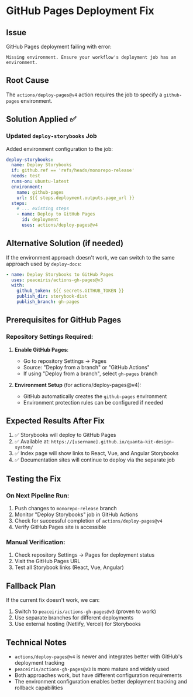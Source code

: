 # GitHub Pages Deployment Fix

## Issue

GitHub Pages deployment failing with error:

```
Missing environment. Ensure your workflow's deployment job has an environment.
```

## Root Cause

The `actions/deploy-pages@v4` action requires the job to specify a `github-pages` environment.

## Solution Applied ✅

### Updated `deploy-storybooks` Job

Added environment configuration to the job:

```yaml
deploy-storybooks:
  name: Deploy Storybooks
  if: github.ref == 'refs/heads/monorepo-release'
  needs: test
  runs-on: ubuntu-latest
  environment:
    name: github-pages
    url: ${{ steps.deployment.outputs.page_url }}
  steps:
    # ... existing steps
    - name: Deploy to GitHub Pages
      id: deployment
      uses: actions/deploy-pages@v4
```

## Alternative Solution (if needed)

If the environment approach doesn't work, we can switch to the same approach used by `deploy-docs`:

```yaml
- name: Deploy Storybooks to GitHub Pages
  uses: peaceiris/actions-gh-pages@v3
  with:
    github_token: ${{ secrets.GITHUB_TOKEN }}
    publish_dir: storybook-dist
    publish_branch: gh-pages
```

## Prerequisites for GitHub Pages

### Repository Settings Required:

1. **Enable GitHub Pages**:
   - Go to repository Settings → Pages
   - Source: "Deploy from a branch" or "GitHub Actions"
   - If using "Deploy from a branch", select `gh-pages` branch

2. **Environment Setup** (for actions/deploy-pages@v4):
   - GitHub automatically creates the `github-pages` environment
   - Environment protection rules can be configured if needed

## Expected Results After Fix

1. ✅ Storybooks will deploy to GitHub Pages
2. ✅ Available at: `https://[username].github.io/quanta-kit-design-system/`
3. ✅ Index page will show links to React, Vue, and Angular Storybooks
4. ✅ Documentation sites will continue to deploy via the separate job

## Testing the Fix

### On Next Pipeline Run:

1. Push changes to `monorepo-release` branch
2. Monitor "Deploy Storybooks" job in GitHub Actions
3. Check for successful completion of `actions/deploy-pages@v4`
4. Verify GitHub Pages site is accessible

### Manual Verification:

1. Check repository Settings → Pages for deployment status
2. Visit the GitHub Pages URL
3. Test all Storybook links (React, Vue, Angular)

## Fallback Plan

If the current fix doesn't work, we can:

1. Switch to `peaceiris/actions-gh-pages@v3` (proven to work)
2. Use separate branches for different deployments
3. Use external hosting (Netlify, Vercel) for Storybooks

## Technical Notes

- `actions/deploy-pages@v4` is newer and integrates better with GitHub's deployment tracking
- `peaceiris/actions-gh-pages@v3` is more mature and widely used
- Both approaches work, but have different configuration requirements
- The environment configuration enables better deployment tracking and rollback capabilities
